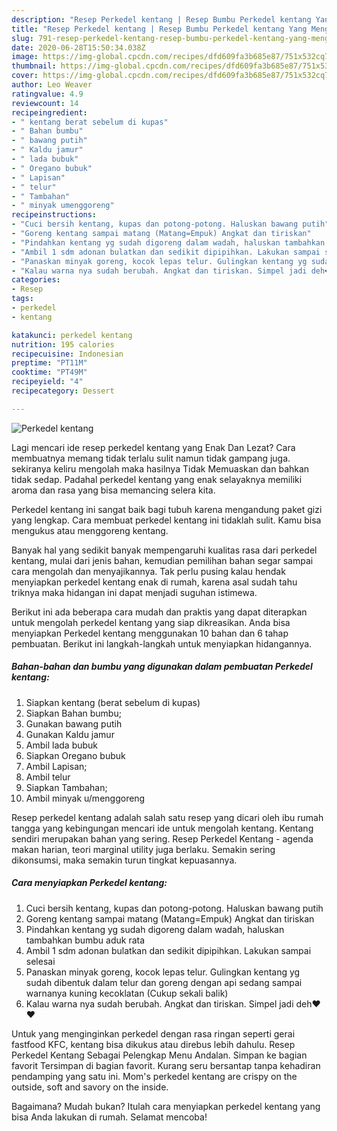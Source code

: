 ```yaml
---
description: "Resep Perkedel kentang | Resep Bumbu Perkedel kentang Yang Menggugah Selera"
title: "Resep Perkedel kentang | Resep Bumbu Perkedel kentang Yang Menggugah Selera"
slug: 791-resep-perkedel-kentang-resep-bumbu-perkedel-kentang-yang-menggugah-selera
date: 2020-06-28T15:50:34.038Z
image: https://img-global.cpcdn.com/recipes/dfd609fa3b685e87/751x532cq70/perkedel-kentang-foto-resep-utama.jpg
thumbnail: https://img-global.cpcdn.com/recipes/dfd609fa3b685e87/751x532cq70/perkedel-kentang-foto-resep-utama.jpg
cover: https://img-global.cpcdn.com/recipes/dfd609fa3b685e87/751x532cq70/perkedel-kentang-foto-resep-utama.jpg
author: Leo Weaver
ratingvalue: 4.9
reviewcount: 14
recipeingredient:
- " kentang berat sebelum di kupas"
- " Bahan bumbu"
- " bawang putih"
- " Kaldu jamur"
- " lada bubuk"
- " Oregano bubuk"
- " Lapisan"
- " telur"
- " Tambahan"
- " minyak umenggoreng"
recipeinstructions:
- "Cuci bersih kentang, kupas dan potong-potong. Haluskan bawang putih"
- "Goreng kentang sampai matang (Matang=Empuk) Angkat dan tiriskan"
- "Pindahkan kentang yg sudah digoreng dalam wadah, haluskan tambahkan bumbu aduk rata"
- "Ambil 1 sdm adonan bulatkan dan sedikit dipipihkan. Lakukan sampai selesai"
- "Panaskan minyak goreng, kocok lepas telur. Gulingkan kentang yg sudah dibentuk dalam telur dan goreng dengan api sedang sampai warnanya kuning kecoklatan (Cukup sekali balik)"
- "Kalau warna nya sudah berubah. Angkat dan tiriskan. Simpel jadi deh❤️❤️"
categories:
- Resep
tags:
- perkedel
- kentang

katakunci: perkedel kentang 
nutrition: 195 calories
recipecuisine: Indonesian
preptime: "PT11M"
cooktime: "PT49M"
recipeyield: "4"
recipecategory: Dessert

---
```



![Perkedel kentang](https://img-global.cpcdn.com/recipes/dfd609fa3b685e87/751x532cq70/perkedel-kentang-foto-resep-utama.jpg)

Lagi mencari ide resep perkedel kentang yang Enak Dan Lezat? Cara membuatnya memang tidak terlalu sulit namun tidak gampang juga. sekiranya keliru mengolah maka hasilnya Tidak Memuaskan dan bahkan tidak sedap. Padahal perkedel kentang yang enak selayaknya memiliki aroma dan rasa yang bisa memancing selera kita.

Perkedel kentang ini sangat baik bagi tubuh karena mengandung paket gizi yang lengkap. Cara membuat perkedel kentang ini tidaklah sulit. Kamu bisa mengukus atau menggoreng kentang.

Banyak hal yang sedikit banyak mempengaruhi kualitas rasa dari perkedel kentang, mulai dari jenis bahan, kemudian pemilihan bahan segar sampai cara mengolah dan menyajikannya. Tak perlu pusing kalau hendak menyiapkan perkedel kentang enak di rumah, karena asal sudah tahu triknya maka hidangan ini dapat menjadi suguhan istimewa.


Berikut ini ada beberapa cara mudah dan praktis yang dapat diterapkan untuk mengolah perkedel kentang yang siap dikreasikan. Anda bisa menyiapkan Perkedel kentang menggunakan 10 bahan dan 6 tahap pembuatan. Berikut ini langkah-langkah untuk menyiapkan hidangannya.

<!--inarticleads1-->

##### Bahan-bahan dan bumbu yang digunakan dalam pembuatan Perkedel kentang:

1. Siapkan  kentang (berat sebelum di kupas)
1. Siapkan  Bahan bumbu;
1. Gunakan  bawang putih
1. Gunakan  Kaldu jamur
1. Ambil  lada bubuk
1. Siapkan  Oregano bubuk
1. Ambil  Lapisan;
1. Ambil  telur
1. Siapkan  Tambahan;
1. Ambil  minyak u/menggoreng


Resep perkedel kentang adalah salah satu resep yang dicari oleh ibu rumah tangga yang kebingungan mencari ide untuk mengolah kentang. Kentang sendiri merupakan bahan yang sering. Resep Perkedel Kentang - agenda makan harian, teori marginal utility juga berlaku. Semakin sering dikonsumsi, maka semakin turun tingkat kepuasannya. 

<!--inarticleads2-->

##### Cara menyiapkan Perkedel kentang:

1. Cuci bersih kentang, kupas dan potong-potong. Haluskan bawang putih
1. Goreng kentang sampai matang (Matang=Empuk) Angkat dan tiriskan
1. Pindahkan kentang yg sudah digoreng dalam wadah, haluskan tambahkan bumbu aduk rata
1. Ambil 1 sdm adonan bulatkan dan sedikit dipipihkan. Lakukan sampai selesai
1. Panaskan minyak goreng, kocok lepas telur. Gulingkan kentang yg sudah dibentuk dalam telur dan goreng dengan api sedang sampai warnanya kuning kecoklatan (Cukup sekali balik)
1. Kalau warna nya sudah berubah. Angkat dan tiriskan. Simpel jadi deh❤️❤️


Untuk yang menginginkan perkedel dengan rasa ringan seperti gerai fastfood KFC, kentang bisa dikukus atau direbus lebih dahulu. Resep Perkedel Kentang Sebagai Pelengkap Menu Andalan. Simpan ke bagian favorit Tersimpan di bagian favorit. Kurang seru bersantap tanpa kehadiran pendamping yang satu ini. Mom&#39;s perkedel kentang are crispy on the outside, soft and savory on the inside. 

Bagaimana? Mudah bukan? Itulah cara menyiapkan perkedel kentang yang bisa Anda lakukan di rumah. Selamat mencoba!
